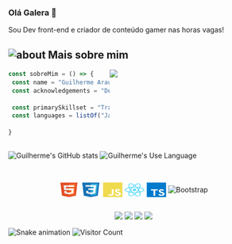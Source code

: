 
<h3>Olá Galera 👋</h3>
<p>Sou Dev front-end e criador de conteúdo gamer nas horas vagas!</p>


## <img width="45" alt="about" src="https://raw.github.com/elizarov/elizarov/master/about.png"> Mais sobre mim

<img align="right" width="300" src="https://user-images.githubusercontent.com/29720117/178900112-19b418b5-8411-4d68-a3ef-4f5adc1bd179.png"/>

```javascript
const sobreMim = () => {
 const name = "Guilherme Araujo Nascimento"
 const acknowledgements = "Dev React (aprendendo C#)"
 
 const primarySkillset = "Trabalho em Equipe, Espirito de Liderança,"
 const languages = listOf("JavaScript", "React", "C#", ".Net", "TypeScipt") 

}
```

##

![Guilherme's GitHub stats](https://github-readme-stats.vercel.app/api?username=guidrop17&show_icons=true&theme=radical)
![Guilherme's Use Language](https://github-readme-stats.vercel.app/api/top-langs/?username=guidrop17&hide=html&layout=compact&theme=radical)


##

  <div style="display: inline_block" align="center"><br>
  <img align="center" alt="HTML" height="30" width="40" src="https://raw.githubusercontent.com/devicons/devicon/master/icons/html5/html5-original.svg">
  <img align="center" alt="CSS" height="30" width="40" src="https://raw.githubusercontent.com/devicons/devicon/master/icons/css3/css3-original.svg">
  <img align="center" alt="Js" height="30" width="40" src="https://raw.githubusercontent.com/devicons/devicon/master/icons/javascript/javascript-plain.svg">
  <img align="center" alt="React" height="30" width="40" src="https://raw.githubusercontent.com/devicons/devicon/master/icons/react/react-original.svg">
  <img align="center" alt="Ts" height="30" width="40" src="https://raw.githubusercontent.com/devicons/devicon/master/icons/typescript/typescript-plain.svg">
  <img align="center" alt="Bootstrap" height="30" width="40" src="https://cdn.jsdelivr.net/gh/devicons/devicon/icons/bootstrap/bootstrap-original.svg"/>
</div>
  
##
  
<div align="center"> 
  <a href="https://instagram.com/guiaraujoac" target="_blank"><img src="https://img.shields.io/badge/-Instagram-%23E4405F?style=for-the-badge&logo=instagram&logoColor=white" target="_blank"></a>
 	<a href="https://www.twitch.tv/guiarauj00" target="_blank"><img src="https://img.shields.io/badge/Twitch-9146FF?style=for-the-badge&logo=twitch&logoColor=white" target="_blank"></a> 
  <a href = "mailto:guiaraujo.dev@gmail.com"><img src="https://img.shields.io/badge/-Gmail-%23333?style=for-the-badge&logo=gmail&logoColor=white" target="_blank"></a>
  <a href="https://www.linkedin.com/in/guilherme-araujo1700/" target="_blank"><img src="https://img.shields.io/badge/-LinkedIn-%230077B5?style=for-the-badge&logo=linkedin&logoColor=white" target="_blank"></a>
 </div>
  
![Snake animation](https://github.com/guidrop17/guidrop17/blob/output/github-contribution-grid-snake.svg)
![Visitor Count](https://profile-counter.glitch.me/{guidrop17}/count.svg)


